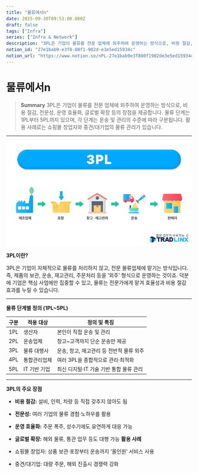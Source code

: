 ```yaml
---
title: "물류에서n"
date: 2025-09-30T09:53:00.000Z
draft: false
tags: ["Infra"]
series: ["Infra & Network"]
description: "3PL은 기업이 물류를 전문 업체에 외주하여 운영하는 방식으로, 비용 절감, 전문성, 운영 효율화, 글로벌 확장 등의 장점을 제공합니다. 물류 단계는 1PL부터 5PL까지 있으며, 각 단계는 운송 및 관리의 수준에 따라 구분됩니다. 활용 사례로는 쇼핑몰 창업자와 중견/대기업의 물류 관리가 있습니다."
notion_id: "27e1bab9-e3f8-80f1-902d-e3e5ed15934c"
notion_url: "https://www.notion.so/nPL-27e1bab9e3f880f1902de3e5ed15934c"
---
```


# 물류에서n

> **Summary**
> 3PL은 기업이 물류를 전문 업체에 외주하여 운영하는 방식으로, 비용 절감, 전문성, 운영 효율화, 글로벌 확장 등의 장점을 제공합니다. 물류 단계는 1PL부터 5PL까지 있으며, 각 단계는 운송 및 관리의 수준에 따라 구분됩니다. 활용 사례로는 쇼핑몰 창업자와 중견/대기업의 물류 관리가 있습니다.

---

![Image](image_75aa6bcf226b.png)

**3PL이란?**

3PL은 기업이 자체적으로 물류를 처리하지 않고, 전문 물류업체에 맡기는 방식입니다. 즉, 제품의 보관, 운송, 재고관리, 주문처리 등을 ‘외주’ 형식으로 운영하는 것이죠. 덕분에 기업은 핵심 사업에만 집중할 수 있고, 물류는 전문가에게 맡겨 효율성과 비용 절감 효과를 누릴 수 있습니다.

---

**물류 단계별 정의 (1PL~5PL)**

| 구분 | 적용 대상 | 정의 및 특징 |
| --- | --- | --- |
| 1PL | 생산자 | 본인이 직접 운송 및 관리 |
| 2PL | 운송업체 | 창고~고객까지 단순 운송만 제공 |
| 3PL | 물류 대행사 | 운송, 창고, 재고관리 등 전반적 물류 외주 |
| 4PL | 통합관리업체 | 여러 3PL을 종합적으로 관리·최적화 |
| 5PL | IT 기반 기업 | 최신 디지털·IT 기술 기반 통합 물류 관리 |

---

**3PL의 주요 장점**

- **비용 절감:** 설비, 인력, 차량 등 직접 갖추지 않아도 됨
- **전문성:** 여러 기업의 물류 경험·노하우를 활용
- **운영 효율화:** 주문 폭주, 성수기에도 유연하게 대응 가능
- **글로벌 확장:** 해외 물류, 통관 업무 등도 대행 가능
**활용 사례**

- 쇼핑몰 창업자: 상품 보관·포장부터 운송까지 ‘올인원’ 서비스 사용
- 중견/대기업: 대량 주문, 해외 진출시 경쟁력 강화
